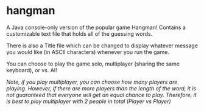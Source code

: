 # hangman
A Java console-only version of the popular game Hangman! Contains a customizable text file that holds all of the guessing words.

There is also a Title file which can be changed to display whatever message you would like (in ASCII characters) whenever you run the game.

You can choose to play the game solo, multiplayer (sharing the same keyboard), or vs. AI!

*Note, if you play multiplayer, you can choose how many players are playing. However, if there are more players than the length of the word, 
it is not guaranteed that everyone will get an equal chance to play. Therefore, it is best to play multiplayer with 2 people in total (Player vs Player)*
